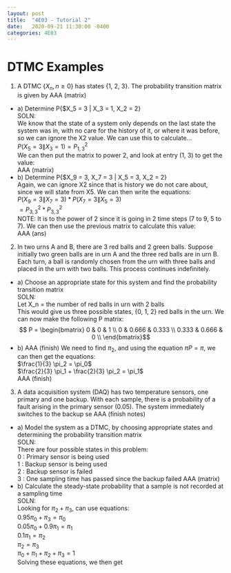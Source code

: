 ```yaml
---
layout: post
title:  "4E03 - Tutorial 2"
date:   2020-09-21 11:30:00 -0400
categories: 4E03
---
```


DTMC Examples
===

1. A DTMC {$X_n, n \geq 0$} has states {1, 2, 3}. The probability transition matrix is given by
AAA (matrix)
- a) Determine P{$X_5 = 3 \| X_3 = 1, X_2 = 2}  
SOLN:  
We know that the state of a system only depends on the last state the system was in, with no care for the history of it, or where it was before, so we can ignore the X2 value. We can use this to calculate...  
$P(X_5 = 3 \| X_3 = 1) = P^2_{1, 3}$  
We can then put the matrix to power 2, and look at entry (1, 3) to get the value:  
AAA (matrix)
- b) Determine P{$X_9 = 3, X_7 = 3 \| X_5 = 3, X_2 = 2}  
Again, we can ignore X2 since that is history we do not care about, since we will state from X5. We can then write the equations:  
$P(X_9 = 3 \| X_7 = 3) * P(X_7 = 3 \| X_5 = 3)$  
$= P^2_{3, 3} * P^2_{3, 3}$  
NOTE: It is to the power of 2 since it is going in 2 time steps (7 to 9, 5 to 7). We can then use the previous matrix to calculate this value:  
AAA (ans)

2. In two urns A and B, there are 3 red balls and 2 green balls. Suppose initially two green balls are in urn A and the three red balls are in urn B. Each turn, a ball is randomly chosen from the urn with three balls and placed in the urn with two balls. This process continues indefinitely.
- a) Choose an appropriate state for this system and find the probability transition matrix  
SOLN:  
Let X_n = the number of red balls in urn with 2 balls  
This would give us three possible states, {0, 1, 2} red balls in the urn. We can now make the following P matrix:  
$$ P = \begin{bmatrix}
0 & 0 & 1 \\
0 & 0.666 & 0.333 \\
0.333 & 0.666 & 0  \\ 
\end{bmatrix}$$ 
- b) AAA (finish) 
We need to find $\pi_2$, and using the equation $\pi P = \pi$, we can then get the equations:  
$\frac{1}{3} \pi_2 = \pi_0$  
$\frac{2}{3} \pi_1 + \frac{2}{3} \pi_2 = \pi_1$  
AAA (finish)

3. A data acquisition system (DAQ) has two temperature sensors, one primary and one backup. With each sample, there is a probability of a fault arising in the primary sensor (0.05). The system immediately switches to the backup se
AAA (finish notes)
- a) Model the system as a DTMC, by choosing appropriate states and determining the probability transition matrix  
SOLN:  
There are four possible states in this problem:  
0 : Primary sensor is being used  
1 : Backup sensor is being used  
2 : Backup sensor is failed  
3 : One sampling time has passed since the backup failed
AAA (matrix)
- b) Calculate the steady-state probability that a sample is not recorded at a sampling time  
SOLN:  
Looking for $\pi_2 + \pi_3$, can use equations:  
$0.95 \pi_0 + \pi_3 = \pi_0$  
$0.05 \pi_0 + 0.9 \pi_1 = \pi_1$  
$0.1 \pi_1 = \pi_2$  
$\pi_2 = \pi_3$  
$\pi_0 + \pi_1 + \pi_2 + \pi_3 = 1$  
Solving these equations, we then get